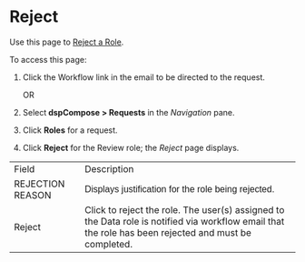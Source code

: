 # Reject

<div class="use">

Use this page to [Reject a
Role](../Use_Cases/Review_Request_Data.htm#Reject_a_Role).

</div>

To access this page:

1.  Click the Workflow link in the email to be directed to the request.
    
    OR

2.  Select<span style="font-weight: bold;"> dspCompose \>
    Requests</span> in the *Navigation* pane.  

3.  Click <span style="font-weight: bold;">Roles</span> for a request.

4.  Click <span style="font-weight: bold;">Reject</span> for the Review
    role; the *Reject* page
displays.

|                  |                                                                                                                                                       |
| ---------------- | ----------------------------------------------------------------------------------------------------------------------------------------------------- |
| Field            | Description                                                                                                                                           |
| REJECTION REASON | <span style="font-family: Arial, sans-serif;font-style: normal;">Displays justification for the role being rejected.</span>                           |
| Reject           | Click to reject the role. The user(s) assigned to the Data role is notified via workflow email that the role has been rejected and must be completed. |

